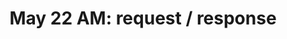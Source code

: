 ---
title: 'May 22 AM: request / response'
description:
  "We begin working with FastAPI and the interaction of client-side and server-side"
prev: /chapter6
next: /chapter8
type: chapter
id: 7
---